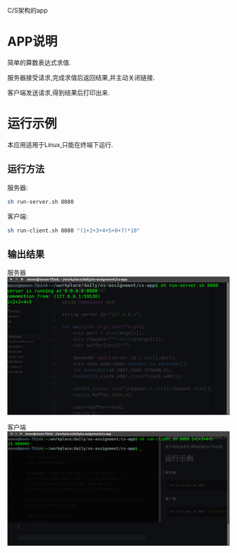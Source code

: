 C/S架构的app


# APP说明

简单的算数表达式求值.

服务器接受请求,完成求值后返回结果,并主动关闭链接.

客户端发送请求,得到结果后打印出来.

# 运行示例

本应用适用于Linux,只能在终端下运行.

## 运行方法


服务器:
```bash
sh run-server.sh 8080
```


客户端:
```bash
sh run-client.sh 8080 "(1+2+3+4+5+6+7)*10"
```

## 输出结果
服务器
![](./pics/server.png)

客户端
![](./pics/client.png)